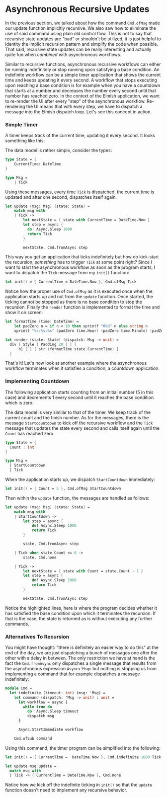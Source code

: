 # Asynchronous Recursive Updates

In the previous section, we talked about how the command `Cmd.ofMsg` made our update function implicitly recursive. We also saw how to eliminate the use of said command using plain old control flow. This is not to say that recursive state updates are "bad" or shouldn't be utilized, it is just helpful to identity the implicit recursion pattern and simplify the code when possible. That said, recursive state updates can be really interesting and actually quite fun when *combined* with asynchronous workflows.

Similar to recursive functions, asynchronous recursive workflows can either be running indefinitely or stop running upon satisfying a base condition. An indefinite workflow can be a simple timer application that shows the current time and keeps updating it every second. A workflow that stops executing upon reaching a base condition is for example when you have a countdown that starts at a number and decreases the number every second until that number has reached zero. In the context of the Elmish application, we want to re-render the UI after every "step" of the asynchronous workflow. Re-rendering the UI means that with every step, we have to dispatch a message into the Elmish dispatch loop. Let's see this concept in action.

### Simple Timer

A timer keeps track of the current time, updating it every second. It looks something like this:

<div style="width:100%">
  <div style="margin: 0 auto; width:75%;">
    <resolved-image source="/images/commands/async-timer.gif" />
  </div>
</div>

The data model is rather simple, consider the types:
```fsharp
type State = {
    CurrentTime: DateTime
}

type Msg =
    | Tick
```
Using these messages, every time `Tick` is dispatched, the current time is updated and after one second, dispatches itself again.
```fsharp
let update (msg: Msg) (state: State) =
    match msg with
    | Tick ->
        let nextState = { state with CurrentTime = DateTime.Now }
        let step = async {
          do! Async.Sleep 1000
          return Tick
        }

        nextState, Cmd.fromAsync step
```
This way you get an application that ticks indefinitely but how do kick-start the recursion, *something* has to trigger `Tick` at some point right? Since I want to start the asynchronous workflow as soon as the program starts, I want to dispatch the `Tick` message from my `init()` function:
```fsharp
let init() = { CurrentTime = DateTime.Now }, Cmd.ofMsg Tick
```
Notice how the proper use of `Cmd.ofMsg` as it is executed once when the application starts up and not from the `update` function. Once started, the ticking cannot be stopped as there is no base condition to stop the recursion. Finally the `render` function is implemented to format the time and show it on screen:
```fsharp
let formatTime (time: DateTime) =
    let padZero n = if n < 10 then sprintf "0%d" n else string n
    sprintf "%s:%s:%s" (padZero time.Hour) (padZero time.Minute) (padZero time.Second)

let render (state: State) (dispatch: Msg -> unit) =
  div [ Style [ Padding 20 ] ] [
      h1 [ ] [ str (formatTime state.CurrentTime) ]
  ]
```
That's it! Let's now look at another example where the asynchronous workflow terminates when it satisfies a condition, a countdown application.

### Implementing Countdown

The following application starts counting from an initial number (5 in this case) and decrements 1 every second until it reaches the base condition which is zero:

<div style="width:100%">
  <div style="margin: 0 auto; width:75%;">
    <resolved-image source="/images/commands/countdown.gif" />
  </div>
</div>

The data model is very similar to that of the timer. We keep track of the current count and the finish number. As for the messages, there is the message `Startcountdown` to kick off the recursive workflow and the `Tick` message that updates the state every second and calls itself again until the `Count` has reached zero:
```fsharp
type State = {
  Count : int
}

type Msg =
  | StartCountdown
  | Tick
```
When the application starts up, we dispatch `StartCountdown` immediately:
```fsharp
let init() = { Count = 5 }, Cmd.ofMsg StartCountdown
```
Then within the `update` function, the messages are handled as follows:
```fsharp { highlight: [11, 12] }
let update (msg: Msg) (state: State) =
    match msg with
    | StartCountdown ->
        let step = async {
            do! Async.Sleep 1000
            return Tick
        }

        state, Cmd.fromAsync step

    | Tick when state.Count <= 0 ->
        state, Cmd.none

    | Tick ->
        let nextState = { state with Count = state.Count - 1 }
        let step = async {
            do! Async.Sleep 1000
            return Tick
        }

        nextState, Cmd.fromAsync step
```
Notice the highlighted lines, here is where the program decides whether it has satisfied the base condition upon which it terminates the recursion. If that is the case, the state is returned as is without executing any further commands.

### Alternatives To Recursion

You might have thought: "there is definitely an easier way to do this" at the end of the day, we are just dispatching a bunch of messages one after the other with a delay in between. The only restriction we have at hand is the fact the `Cmd.fromAsync` only dispatches a single message that results from the asynchronous expression `Async<'Msg>` but nothing is stopping us from implementing a command that for example dispatches a message indefinitely:
```ocaml
module Cmd =
  let indefinite (timeout: int) (msg: 'Msg) =
    let command (dispatch: 'Msg -> unit) : unit =
      let workflow = async {
        while true do
          do! Async.Sleep timeout
          dispatch msg
      }

      Async.StartImmediate workflow

    Cmd.ofSub command
```
Using this command, the timer program can be simplified into the following:
```fsharp {highlight: [1]}
let init() = { CurrentTime =  DateTime.Now }, Cmd.indefinite 1000 Tick

let update msg update =
  match msg with
  | Tick -> { CurrentTime = DateTime.Now }, Cmd.none
```
Notice how we kick off the indefinite ticking in `init()` so that the `update` function doesn't need to implement any recursive behavior.